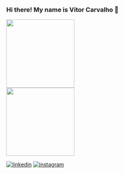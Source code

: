### Hi there! My name is Vítor Carvalho 👋
<div>
<a href="https://github.com/izottiv">
<img loading="lazy" height="180em" src="https://github-readme-stats.vercel.app/api?username=izottiv&show_icons=true&&theme=blue-green&include_all_commits=true&count_private=true"/>
<br>
<img loading="lazy" height="180em" src="https://github-readme-stats.vercel.app/api/top-langs/?username=izottiv&layout=compact&langs_count=7&theme=blue-green"/>
</div>

[![linkedin](https://img.shields.io/badge/LinkedIn-0077B5?style=for-the-badge&logo=linkedin&logoColor=white)](https://www.linkedin.com/in/v%C3%ADtor-carvalho-00a055305/)
[![instagram](https://img.shields.io/badge/Instagram-E4405F?style=for-the-badge&logo=instagram&logoColor=white)](https://www.instagram.com/vitor.caarvalho_/)

